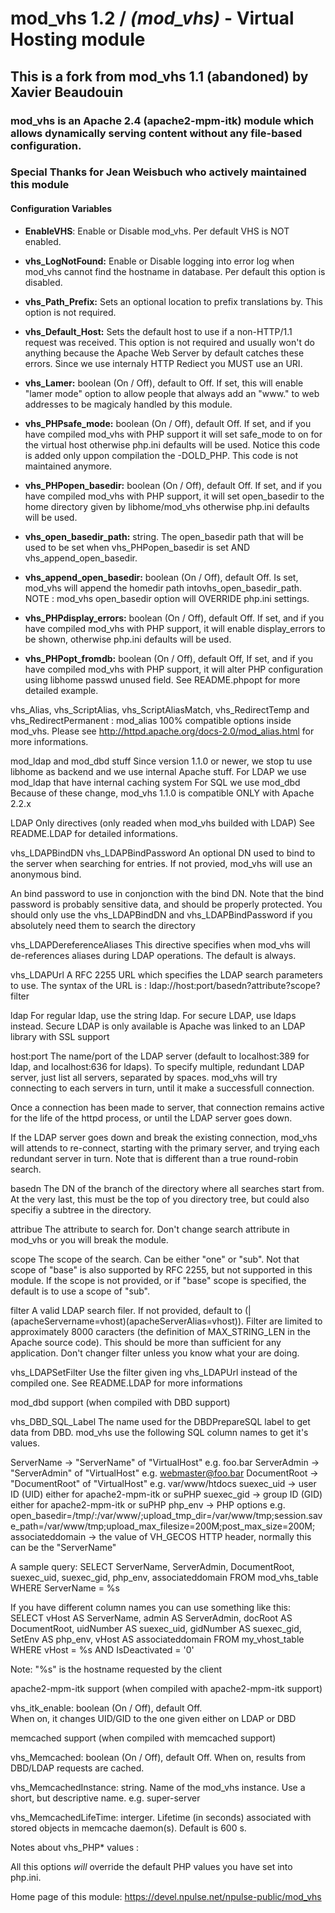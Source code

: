 # mod_vhs 1.2 / *(mod_vhs)* - Virtual Hosting module
## This is a fork from mod_vhs 1.1 (abandoned) by **Xavier Beaudouin**

### mod_vhs is an Apache 2.4 (apache2-mpm-itk) module which allows dynamically serving content without any file-based configuration.

### Special Thanks for Jean Weisbuch who actively maintained this module

#### Configuration Variables

 - **EnableVHS**: Enable or Disable mod_vhs. Per default VHS is NOT enabled.

 - **vhs_LogNotFound:** Enable or Disable logging into error log when mod_vhs cannot find the hostname in database.
	Per default this option is disabled.

 - **vhs_Path_Prefix:** Sets an optional location to prefix translations by. 
	This option is not required.

 - **vhs_Default_Host:** Sets the default host to use if a non-HTTP/1.1 request was received. 
	This option is not required and usually won't do anything because the Apache Web Server by default catches these errors.
	Since we use internaly HTTP Rediect you MUST use an URI.

 - **vhs_Lamer:** boolean (On / Off), default to Off.
	If set, this will enable "lamer mode" option to allow people that always add an "www." to web 
	addresses to be magicaly handled by this module.

 - **vhs_PHPsafe_mode:** boolean (On / Off), default Off.
	If set, and if you have compiled mod_vhs with PHP
	support it will set safe_mode to on for the 
	virtual host otherwise php.ini defaults will be used.
	Notice this code is added only uppon compilation the -DOLD_PHP.
	This code is not maintained anymore.

 - **vhs_PHPopen_basedir:** boolean (On / Off), default Off.
	If set, and if you have compiled mod_vhs with PHP
	support, it will set open_basedir to the home 
	directory given by libhome/mod_vhs otherwise php.ini
	defaults will be used.

 - **vhs_open_basedir_path:** string. The open_basedir path that will be used to
	be set when vhs_PHPopen_basedir is set AND vhs_append_open_basedir.

 - **vhs_append_open_basedir:** boolean (On / Off), default Off.
	Is set, mod_vhs will append the homedir path intovhs_open_basedir_path.
	NOTE :	mod_vhs open_basedir option will OVERRIDE php.ini settings.

 - **vhs_PHPdisplay_errors:** boolean (On / Off), default Off.
	If set, and if you have compiled mod_vhs with PHP
	support, it will enable display_errors to be shown,
	otherwise php.ini defaults will be used.

 - **vhs_PHPopt_fromdb:** boolean (On / Off), default Off,
	If set, and if you have compiled mod_vhs with PHP
	support, it will alter PHP configuration using
	libhome passwd unused field. See README.phpopt
	for more detailed example.

vhs_Alias, vhs_ScriptAlias, vhs_ScriptAliasMatch, vhs_RedirectTemp and
vhs_RedirectPermanent :	mod_alias 100% compatible options inside mod_vhs.
Please see http://httpd.apache.org/docs-2.0/mod_alias.html
for more informations.

mod_ldap and mod_dbd stuff
Since version 1.1.0 or newer, we stop tu use libhome as backend
and we use internal Apache stuff.
For LDAP we use mod_ldap that have internal caching system
For SQL we use mod_dbd
Because of these change, mod_vhs 1.1.0 is compatible ONLY
with Apache 2.2.x

LDAP Only directives (only readed when mod_vhs builded with LDAP)
See README.LDAP for detailed informations.

vhs_LDAPBindDN
vhs_LDAPBindPassword
An optional DN used to bind to the server when searching for
entries. If not provied, mod_vhs will use an anonymous bind.

An bind password to use in conjonction with the bind DN. Note
that the bind password is probably sensitive data, and should be
properly protected. You should only use the vhs_LDAPBindDN and
vhs_LDAPBindPassword if you absolutely need them to search the 
directory

vhs_LDAPDereferenceAliases
This directive specifies when mod_vhs will de-references aliases
during LDAP operations. The default is always.

vhs_LDAPUrl
A RFC 2255 URL which specifies the LDAP search parameters to use.
The syntax of the URL is :
ldap://host:port/basedn?attribute?scope?filter

ldap
For regular ldap, use the string ldap. For secure LDAP, use
ldaps instead. Secure LDAP is only available is Apache was
linked to an LDAP library with SSL support

host:port
The name/port of the LDAP server (default to localhost:389 for
ldap, and localhost:636 for ldaps). To specify multiple, redundant 
LDAP server, just list all servers, separated by spaces. mod_vhs
will try connecting to each servers in turn, until it make a 
successfull connection.

Once a connection has been made to server, that connection remains
active for the life of the httpd process, or until the LDAP server
goes down.

If the LDAP server goes down and break the existing connection,
mod_vhs will attends to re-connect, starting with the primary 
server, and trying each redundant server in turn. Note that is
different than a true round-robin search.

basedn
The DN of the branch of the directory where all searches start from.
At the very last, this must be the top of you directory tree, but
could also specifiy a subtree in the directory.

attribue
The attribute to search for. Don't change search attribute in
mod_vhs or you will break the module.

scope
The scope of the search. Can be either "one" or "sub". Not that
scope of "base" is also supported by RFC 2255, but not supported
in this module. If the scope is not provided, or if "base" scope
is specified, the default is to use a scope of "sub".

filter
A valid LDAP search filer. If not provided, default to 
(|(apacheServername=vhost)(apacheServerAlias=vhost)). Filter are
limited to approximately 8000 caracters (the definition of
MAX_STRING_LEN in the Apache source code). This should be
more than sufficient for any application. Don't changer filter
unless you know what your are doing.

vhs_LDAPSetFilter	Use the filter given ing vhs_LDAPUrl instead of the compiled one.
See README.LDAP for more informations


mod_dbd support (when compiled with DBD support)

vhs_DBD_SQL_Label	The name used for the DBDPrepareSQL label to get data from DBD.
mod_vhs use the following SQL column names to get it's values.

ServerName -> "ServerName" of "VirtualHost" e.g. foo.bar
ServerAdmin -> "ServerAdmin" of "VirtualHost" e.g. webmaster@foo.bar
DocumentRoot -> "DocumentRoot" of "VirtualHost" e.g. var/www/htdocs
suexec_uid -> user ID (UID) either for apache2-mpm-itk or suPHP
suexec_gid -> group ID (GID) either for apache2-mpm-itk or suPHP
php_env -> PHP options e.g. open_basedir=/tmp/:/var/www/;upload_tmp_dir=/var/www/tmp;session.save_path=/var/www/tmp;upload_max_filesize=200M;post_max_size=200M;
associateddomain -> the value of VH_GECOS HTTP header, normally this can be the "ServerName"

A sample query: 
SELECT ServerName, 
ServerAdmin, 
DocumentRoot, 
suexec_uid, 
suexec_gid, 
php_env, 
associateddomain
FROM mod_vhs_table 
WHERE ServerName = %s 

If you have different column names you can use something like this:
SELECT vHost AS ServerName, 
admin AS ServerAdmin, 
docRoot AS DocumentRoot, 
uidNumber AS suexec_uid, 
gidNumber AS suexec_gid, 
SetEnv AS php_env,
vHost AS associateddomain
FROM my_vhost_table 
WHERE vHost = %s 
AND IsDeactivated = '0'

Note: "%s" is the hostname requested by the client


apache2-mpm-itk support (when compiled with apache2-mpm-itk support)

vhs_itk_enable: boolean (On / Off), default Off.	
When on, it changes UID/GID to the one given either on LDAP or DBD


memcached support (when compiled with memcached support)

vhs_Memcached: boolean (On / Off), default Off.
When on, results from DBD/LDAP requests are cached.

vhs_MemcachedInstance: string. Name of the mod_vhs instance.
Use a short, but descriptive name. e.g. super-server

vhs_MemcachedLifeTime: interger. Lifetime (in seconds) associated with stored
objects in memcache daemon(s). Default is 600 s.


Notes about vhs_PHP* values :

All this options *will* override the default PHP values you have set into php.ini. 

Home page of this module: https://devel.npulse.net/npulse-public/mod_vhs